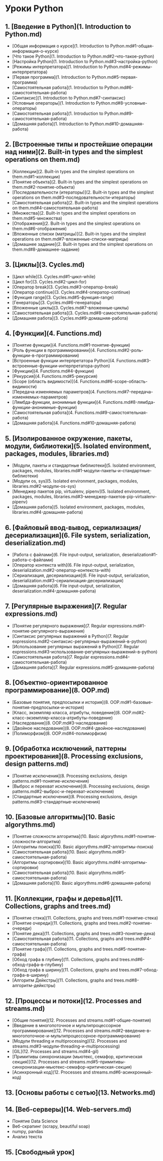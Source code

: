 # Уроки Python

## 1.  [Введение в Python](1. Introduction to Python.md)

* [Общая информация о курсе](1. Introduction to Python.md#1-общая-информация-о-курсе)
* [Что такое Python](1. Introduction to Python.md#2-что-такое-python)
* [Настройка Python](1. Introduction to Python.md#3-настройка-python)
* [Режимы интерпретатора](1. Introduction to Python.md#4-режимы-интерпретатора)
* [Первая программа](1. Introduction to Python.md#5-первая-программа)
* [Самостоятельная работа](1. Introduction to Python.md#6-самостоятельная-работа)
* [Синтаксис](1. Introduction to Python.md#7-синтаксис)
* [Условные операторы](1. Introduction to Python.md#8-условные-операторы)
* [Самостоятельная работа](1. Introduction to Python.md#9-самостоятельная-работа)
* [Домашняя работа](1. Introduction to Python.md#10-домашняя-работа)

## 2.  [Встроенные типы и простейшие операции над ними](2. Built-in types and the simplest operations on them.md)

* [Коллекции](2. Built-in types and the simplest operations on them.md#1-коллекции)
* [Понятие объекта](2. Built-in types and the simplest operations on them.md#2-понятие-объекта)
* [Последовательности (итераторы)](2. Built-in types and the simplest operations on
them.md#3-последовательности-итераторы)
* [Самостоятельная работа](2. Built-in types and the simplest operations on
them.md#4-самостоятельная-работа)
* [Множества](2. Built-in types and the simplest operations on them.md#5-множества)
* [Отображения](2. Built-in types and the simplest operations on them.md#6-отображения)
* [Вложенные списки (матрицы)](2. Built-in types and the simplest operations on
them.md#7-вложенные-списки-матрицы)
* [Домашнее задание](2. Built-in types and the simplest operations on them.md#8-домашнее-задание)

## 3.  [Циклы](3. Cycles.md)

* [Цикл while](3. Cycles.md#1-цикл-while)
* [Цикл for](3. Cycles.md#2-цикл-for)
* [Оператор break](3. Cycles.md#3-оператор-break)
* [Оператор continue](3. Cycles.md#4-оператор-continue)
* [Функция range](3. Cycles.md#5-функция-range)
* [Генераторы](3. Cycles.md#6-генераторы)
* [Вложенные циклы](3. Cycles.md#7-вложенные-циклы)
* [Самостоятельная работа](3. Cycles.md#8-самостоятельная-работа)
* [Домашняя работа](3. Cycles.md#9-домашняя-работа)

## 4.  [Функции](4. Functions.md)

* [Понятие функции](4. Functions.md#1-понятие-функции)
* [Роль функции в программировании](4. Functions.md#2-роль-функции-в-программировании)
* [Встроенные функции интерпретатора Python](4.
Functions.md#3-встроенные-функции-интерпретатора-python)
* [Функции](4. Functions.md#4-функции)
* [Рекурсия](4. Functions.md#5-рекурсия)
* [Scope (область видимости)](4. Functions.md#6-scope-область-видимости)
* [Передача изменяемых параметров](4. Functions.md#7-передача-изменяемых-параметров)
* [Лямбда-функции, анонимные функции](4. Functions.md#8-лямбда-функции-анонимные-функции)
* [Самостоятельная работа](4. Functions.md#9-самостоятельная-работа)
* [Домашняя работа](4. Functions.md#10-домашняя-работа)

## 5.  [Изолированное окружение, пакеты, модули, библиотеки](5. Isolated environment, packages, modules, libraries.md)

* [Модули, пакеты и стандартные библиотеки](5. Isolated environment, packages, modules,
libraries.md#1-модули-пакеты-и-стандартные-библиотеки)
* [Модули os, sys](5. Isolated environment, packages, modules,
libraries.md#2-модули-os-sys)
* [Менеджер пакетов pip, virtualenv, pipenv](5. Isolated environment, packages, modules,
libraries.md#3-менеджер-пакетов-pip-virtualenv-pipenv)
* [Домашняя работа](5. Isolated environment, packages, modules,
libraries.md#4-домашняя-работа)

## 6.  [Файловый ввод-вывод, сериализация/десериализация](6. File system, serialization, deserialization.md)

* [Работа с файлами](6. File input-output, serialization, deserialization#1-работа-с-файлами)
* [Оператор контекста with](6. File input-output, serialization,
deserialization.md#2-оператор-контекста-with)
* [Сериализация, десериализация](6. File input-output, serialization,
deserialization.md#3-сериализация-десериализация)
* [Домашняя работа](6. File input-output, serialization, deserialization.md#4-домашняя-работа)

## 7.  [Регулярные выражения](7. Regular expressions.md)

* [Понятие регулярного выражения](7. Regular expressions.md#1-понятие-регулярного-выражения)
* [Синтаксис регулярных выражений в Python](7. Regular
expressions.md#2-синтаксис-регулярных-выражений-в-python)
* [Использование регулярных выражений в Python](7. Regular
expressions.md#3-использование-регулярных-выражений-в-python)
* [Самостоятельная работа](7. Regular expressions.md#4-самостоятельная-работа)
* [Домашняя работа](7. Regular expressions.md#5-домашняя-работа)

## 8.  [Объектно-ориентированное программирование](8. OOP.md)

* [Базовые понятия, предпосылки и история](8. OOP.md#1-базовые-понятия-предпосылки-и-история)
* [Класс, экземпляр класса, атрибуты, поведение](8.
OOP.md#2-класс-экземпляр-класса-атрибуты-поведение)
* [Наследование](8. OOP.md#3-наследование)
* [Двойное наследование](8. OOP.md#4-двойное-наследование)
* [Полиморфизм](8. OOP.md#4-полиморфизм)

## 9.  [Обработка исключений, паттерны проектирования](8. Processing exclusions, design patterns.md)

* [Понятие исключения](8. Processing exclusions, design patterns.md#1-понятие-исключения)
* [Выброс и перехват исключения](8. Processing exclusions, design
patterns.md#2-выброс-и-перехват-исключения)
* [Стандартные исключения](8. Processing exclusions, design patterns.md#3-стандартные-исключения)

## 10. [Базовые алгоритмы](10. Basic algorythms.md)

* [Понятие сложности алгоритма](10. Basic algorythms.md#1-понятие-сложности-алгоритма)
* [Алгоритмы поиска](10. Basic algorythms.md#2-алгоритмы-поиска)
* [Самостоятельная работа](10. Basic algorythms.md#3-самостоятельная-работа)
* [Алгоритмы сортировки](10. Basic algorythms.md#4-алгоритмы-сортировки)
* [Самостоятельная работа](10. Basic algorythms.md#5-самостоятельная-работа)
* [Домашняя работа](10. Basic algorythms.md#6-домашняя-работа)

## 11. [Коллекции, графы и деревья](11. Collections, graphs and trees.md)

* [Понятие стэка](11. Collections, graphs and trees.md#1-понятие-стека)
* [Понятие очереди](11. Collections, graphs and trees.md#2-понятие-очереди)
* [Понятие дека](11. Collections, graphs and trees.md#3-понятие-дека)
* [Cамостоятельная работа](11. Collections, graphs and trees.md№4-самостоятельная-работа)
* [Понятие графа](11. Collections, graphs and trees.md#5-понятие-графа)
* [Обход графа в глубину](11. Collections, graphs and trees.md#6-обход-графа-в-глубину)
* [Обход графа в ширину](11. Collections, graphs and trees.md#7-обход-графа-в-ширину)
* [Алгоритм Дейкстры](11. Collections, graphs and trees.md#8-алгоритм-дейкстры)

## 12. [Процессы и потоки](12. Processes and streams.md)

* [Общие понятия](12. Processes and streams.md#1-общие-понятия)
* [Введение в многопоточное и мультипроцессорное программирование](12. Processes and streams.md#2-введение-в-многопоточное-и-мультипроцессорное-программирование)
* [Модули threading и multiprocessing](12. Processes and streams.md#3-модули-threading-и-multiprocessing)
* [GIL](12. Processes and streams.md#4-gil)
* [Примитивы синхронизации (мьютекс, семафор, критическая секция)](12. Processes and streams.md#5-примитивы-синхронизации-мьютекс-семафор-критическая-секция)
* [Асинхронный код](12. Processes and streams.md#6-асинхронный-код)

## 13. [Основы работы с сетью](13. Networks.md)

## 14. [Веб-серверы](14. Web-servers.md)

* Понятие Data Science
* Веб-скрапинг (scrapy, beautiful soap)
* numpy, pandas
* Анализ текста

## 15. [Свободный урок]
